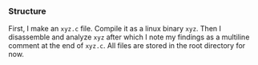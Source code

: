### Structure

First, I make an `xyz.c` file. Compile it as a linux binary `xyz`. Then I disassemble and analyze `xyz` after which I note my findings as a multiline comment at the end of `xyz.c`. All files are stored in the root directory for now.

